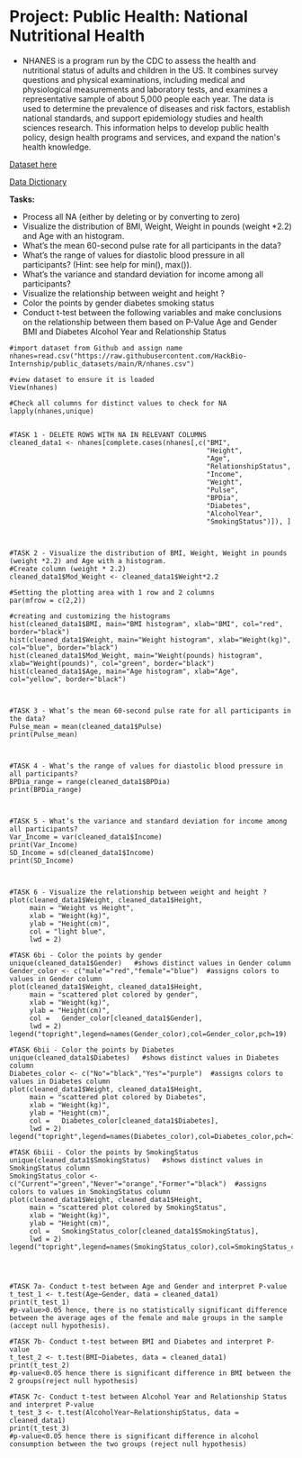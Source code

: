 # Project: Public Health: National Nutritional Health

* NHANES is a program run by the CDC to assess the health and nutritional status of adults and children in the US. It combines survey questions and physical examinations, 
 including medical and physiological measurements and laboratory tests, and examines a representative sample of about 5,000 people each year. The data is used to determine 
 the prevalence of diseases and risk factors, establish national standards, and support epidemiology studies and health sciences research. This information helps to develop 
 public health policy, design health programs and services, and expand the nation's health knowledge.

[Dataset here](https://raw.githubusercontent.com/HackBio-Internship/public_datasets/main/R/nhanes.csv)

[Data Dictionary](https://github.com/HackBio-Internship/public_datasets/blob/main/R/nhanes_dd.csv)

**Tasks:**

* Process all NA (either by deleting or by converting to zero)
* Visualize the distribution of BMI, Weight, Weight in pounds (weight *2.2) and Age with an histogram.
* What’s the mean 60-second pulse rate for all participants in the data?
* What’s the range of values for diastolic blood pressure in all participants? (Hint: see help for min(), max()).
* What’s the variance and standard deviation for income among all participants?
* Visualize the relationship between weight and height ?
* Color the points by
     gender
     diabetes
     smoking status
* Conduct t-test between the following variables and make conclusions on the relationship between them based on P-Value
     Age and Gender
     BMI and Diabetes
     Alcohol Year and Relationship Status


```
#import dataset from Github and assign name
nhanes=read.csv("https://raw.githubusercontent.com/HackBio-Internship/public_datasets/main/R/nhanes.csv")

#view dataset to ensure it is loaded
View(nhanes)

#Check all columns for distinct values to check for NA
lapply(nhanes,unique)


#TASK 1 - DELETE ROWS WITH NA IN RELEVANT COLUMNS
cleaned_data1 <- nhanes[complete.cases(nhanes[,c("BMI",
                                                 "Height",
                                                 "Age",
                                                 "RelationshipStatus",
                                                 "Income",
                                                 "Weight",
                                                 "Pulse",
                                                 "BPDia",
                                                 "Diabetes",
                                                 "AlcoholYear",
                                                 "SmokingStatus")]), ]



#TASK 2 - Visualize the distribution of BMI, Weight, Weight in pounds (weight *2.2) and Age with a histogram.
#Create column (weight * 2.2)
cleaned_data1$Mod_Weight <- cleaned_data1$Weight*2.2

#Setting the plotting area with 1 row and 2 columns
par(mfrow = c(2,2)) 

#creating and customizing the histograms
hist(cleaned_data1$BMI, main="BMI histogram", xlab="BMI", col="red", border="black")
hist(cleaned_data1$Weight, main="Weight histogram", xlab="Weight(kg)", col="blue", border="black")
hist(cleaned_data1$Mod_Weight, main="Weight(pounds) histogram", xlab="Weight(pounds)", col="green", border="black")
hist(cleaned_data1$Age, main="Age histogram", xlab="Age", col="yellow", border="black")



#TASK 3 - What’s the mean 60-second pulse rate for all participants in the data?
Pulse_mean = mean(cleaned_data1$Pulse)
print(Pulse_mean)



#TASK 4 - What’s the range of values for diastolic blood pressure in all participants?
BPDia_range = range(cleaned_data1$BPDia)
print(BPDia_range)



#TASK 5 - What’s the variance and standard deviation for income among all participants?
Var_Income = var(cleaned_data1$Income)
print(Var_Income)
SD_Income = sd(cleaned_data1$Income)
print(SD_Income)



#TASK 6 - Visualize the relationship between weight and height ?
plot(cleaned_data1$Weight, cleaned_data1$Height, 
     main = "Weight vs Height",
     xlab = "Weight(kg)",
     ylab = "Height(cm)",
     col = "light blue",
     lwd = 2)

#TASK 6bi - Color the points by gender
unique(cleaned_data1$Gender)   #shows distinct values in Gender column
Gender_color <- c("male"="red","female"="blue")  #assigns colors to values in Gender column
plot(cleaned_data1$Weight, cleaned_data1$Height, 
     main = "scattered plot colored by gender",
     xlab = "Weight(kg)",
     ylab = "Height(cm)",
     col =   Gender_color[cleaned_data1$Gender],
     lwd = 2)
legend("topright",legend=names(Gender_color),col=Gender_color,pch=19)

#TASK 6bii - Color the points by Diabetes
unique(cleaned_data1$Diabetes)   #shows distinct values in Diabetes column
Diabetes_color <- c("No"="black","Yes"="purple")  #assigns colors to values in Diabetes column
plot(cleaned_data1$Weight, cleaned_data1$Height, 
     main = "scattered plot colored by Diabetes",
     xlab = "Weight(kg)",
     ylab = "Height(cm)",
     col =   Diabetes_color[cleaned_data1$Diabetes],
     lwd = 2)
legend("topright",legend=names(Diabetes_color),col=Diabetes_color,pch=19)

#TASK 6biii - Color the points by SmokingStatus
unique(cleaned_data1$SmokingStatus)   #shows distinct values in SmokingStatus column
SmokingStatus_color <- c("Current"="green","Never"="orange","Former"="black")  #assigns colors to values in SmokingStatus column
plot(cleaned_data1$Weight, cleaned_data1$Height, 
     main = "scattered plot colored by SmokingStatus",
     xlab = "Weight(kg)",
     ylab = "Height(cm)",
     col =   SmokingStatus_color[cleaned_data1$SmokingStatus],
     lwd = 2)
legend("topright",legend=names(SmokingStatus_color),col=SmokingStatus_color,pch=19)




#TASK 7a- Conduct t-test between Age and Gender and interpret P-value
t_test_1 <- t.test(Age~Gender, data = cleaned_data1)
print(t_test_1)
#p-value>0.05 hence, there is no statistically significant difference between the average ages of the female and male groups in the sample (accept null hypothesis).

#TASK 7b- Conduct t-test between BMI and Diabetes and interpret P-value
t_test_2 <- t.test(BMI~Diabetes, data = cleaned_data1)
print(t_test_2)
#p-value<0.05 hence there is significant difference in BMI between the 2 groups(reject null hypothesis)

#TASK 7c- Conduct t-test between Alcohol Year and Relationship Status and interpret P-value
t_test_3 <- t.test(AlcoholYear~RelationshipStatus, data = cleaned_data1)
print(t_test_3)
#p-value<0.05 hence there is significant difference in alcohol consumption between the two groups (reject null hypothesis)
```
